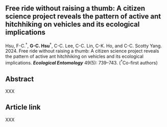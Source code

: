 ## Free ride without raising a thumb: A citizen science project reveals the pattern of active ant hitchhiking on vehicles and its ecological implications

Hsu, F-C.<sup>†</sup>, __G-C. Hsu__<sup>†</sup>, C-C. Lee, C-C. Lin, C-K. Ho, and C-C. Scotty Yang. 2024. Free ride without raising a thumb: A citizen science project reveals the pattern of active ant hitchhiking on vehicles and its ecological implications. __*Ecological Entomology*__ 49(5): 739–743. (<sup>†</sup>Co-first authors)

## Abstract

XXX

## Article link

XXX
